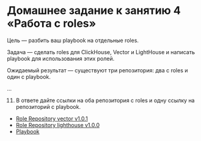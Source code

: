 # Домашнее задание к занятию 4 «Работа с roles»

Цель — разбить ваш playbook на отдельные roles. 

Задача — сделать roles для ClickHouse, Vector и LightHouse и написать playbook для использования этих ролей. 

Ожидаемый результат — существуют три репозитория: два с roles и один с playbook.

...

11. В ответе дайте ссылки на оба репозитория с roles и одну ссылку на репозиторий с playbook.

- [Role Repository vector v1.0.1](https://github.com/DimOsSpb/ansible-role-vector/tree/v1.0.1)
- [Role Repository lighthouse v1.0.0](https://github.com/DimOsSpb/ansible-role-lighthouse/tree/v1.0.0)
- [Playbook](./README.md)

